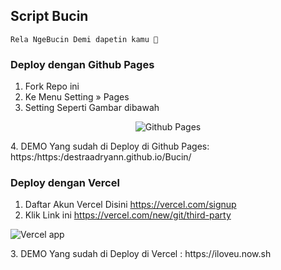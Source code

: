 ## Script Bucin

```
Rela NgeBucin Demi dapetin kamu 🥴
```
### Deploy dengan Github Pages
1. Fork Repo ini
2. Ke Menu Setting » Pages
3. Setting Seperti Gambar dibawah
<p align="center">
   <img src="https://i.ibb.co/bW4Fh4c/Screenshot-113.png" alt="Github Pages">
</p>
4. DEMO Yang sudah di Deploy di Github Pages: https:/https:/destraadryann.github.io/Bucin/

### Deploy dengan Vercel
1. Daftar Akun Vercel Disini https://vercel.com/signup
2. Klik Link ini https://vercel.com/new/git/third-party
<p align="left">
   <img src="https://i.ibb.co/XX19Ryp/Screenshot-114.png" alt="Vercel app">
</p>
3. DEMO Yang sudah di Deploy di Vercel : https://iloveu.now.sh
